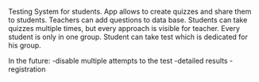 Testing System for students.
App allows to create quizzes and share them to students. Teachers can add questions to data base. Students can take quizzes multiple times, but every approach is visible for teacher. Every student is only in one group. Student can take test which is dedicated for his group. 

In the future:
-disable multiple attempts to the test
-detailed results
-registration
